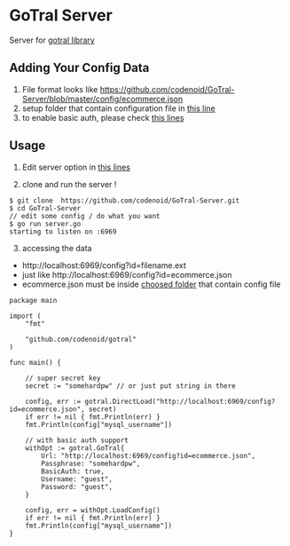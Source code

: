 # GoTral Server

Server for [gotral library](https://github.com/codenoid/GoTral)

## Adding Your Config Data

1. File format looks like https://github.com/codenoid/GoTral-Server/blob/master/config/ecommerce.json
2. setup folder that contain configuration file in [this line](https://github.com/codenoid/GoTral-Server/blob/ca0c016c2642ab91d27ea8369a74cb9818d94f79/server.go#L14)
3. to enable basic auth, please check [this lines](https://github.com/codenoid/GoTral-Server/blob/master/server.go#L16-L18)

## Usage

1. Edit server option in [this lines](https://github.com/codenoid/GoTral-Server/blob/5521461c56a3fa3e499b75fa9e314cfb1a2b718b/server.go#L12-L15)

2. clone and run the server !
```
$ git clone  https://github.com/codenoid/GoTral-Server.git
$ cd GoTral-Server
// edit some config / do what you want
$ go run server.go
starting to listen on :6969
```
3. accessing the data

- http://localhost:6969/config?id=filename.ext
- just like http://localhost:6969/config?id=ecommerce.json
- ecommerce.json must be inside [choosed folder](https://github.com/codenoid/GoTral-Server/blob/ca0c016c2642ab91d27ea8369a74cb9818d94f79/server.go#L14) that contain config file

```
package main

import (
	"fmt"

	"github.com/codenoid/gotral"
)

func main() {

	// super secret key
	secret := "somehardpw" // or just put string in there

	config, err := gotral.DirectLoad("http://localhost:6969/config?id=ecommerce.json", secret)
	if err != nil { fmt.Println(err) }
	fmt.Println(config["mysql_username"])

	// with basic auth support
	withOpt := gotral.GoTral{
		Url: "http://localhost:6969/config?id=ecommerce.json",
		Passphrase: "somehardpw",
		BasicAuth: true,
		Username: "guest",
		Password: "guest",
	}

	config, err = withOpt.LoadConfig()
	if err != nil { fmt.Println(err) }
	fmt.Println(config["mysql_username"])
}
```
